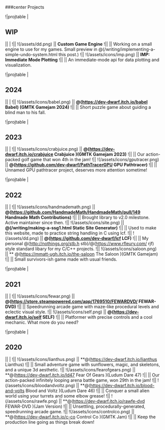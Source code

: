 ###center Projects

!|projtable | <h2> WIP </h2> || | 
!|| !(/assets/dd.png) || **Custom Game Engine** 
!|| || Working on a small engine to use for my games. Small preview in @(/writing/implementing-a-simple-undo-system.html this post.) 
!|| !(/assets/icons/imp.png) || **IMP: Immediate Mode Plotting** 
!|| || An immediate-mode api for data plotting and visualization. 

!|projtable | <h2> 2024 </h2> || | 
!|| !(/assets/icons/babel.png) || **@(https://dev-dwarf.itch.io/babel Babel) (GMTK Gamejam 2024)** 
!|| || Short puzzle game about guiding a blind man to his fall. 

!|projtable | <h2> 2023 </h2> || | 
!|| !(/assets/icons/crabjuice.png) || **@(https://dev-dwarf.itch.io/crabjuice Crabjuice )(GMTK Gamejam 2023)** 
!|| || Our action-packed golf game that won 4th in the jam! 
!|| !(/assets/icons/gputracer.png) || **@(https://github.com/dev-dwarf/PathTracerGPU GPU Pathtracer)** 
!|| || Unnamed GPU pathtracer project, deserves more attention sometime! 

!|projtable |  <h2> 2022 </h2> || |
!|| !(/assets/icons/handmademath.png) || **@(https://github.com/HandmadeMath/HandmadeMath/pull/149 Handmade Math Contributions)** 
!|| || Brought library to v2.0 milestone. Active maintainer since then. 
!|| !(/assets/icons/site.png) || **@(/writing/making-a-ssg1.html Static Site Generator)** 
!|| || Used to make this website, made to practice string handling in C using lcf. 
!|| !(/assets/dd.png) || **@(https://github.com/dev-dwarf/lcf LCF)** 
!|| || My personal @(http://nothings.org/stb.h stb)/@(https://www.rfleury.com/ rjf) style standard libary for my C/C++ projects. 
!|| !(/assets/icons/saloon.png) || ** @(https://mmatt-ugh.itch.io/the-saloon The Saloon )(GMTK Gamejam)
!|| || Small survivors-ish game made with usual friends. 

!|projtable |  <h2> 2021 </h2> || |
!|| !(/assets/icons/fewar.png) || **@(https://store.steampowered.com/app/1769510/FEWARDVD/ FEWAR-DVD)** 
!|| || Speedrunning arcade game with maze-like procedural levels and eclectic visual style. 
!|| !(/assets/icons/self.png) || **@(https://dev-dwarf.itch.io/self SELF)** 
!|| || Platformer with precise controls and a cool mechanic. What more do you need? 

!|projtable | <h2> 2020 </h2> || |
!|| !(/assets/icons/lianthus.png) || **@(https://dev-dwarf.itch.io/lianthus Lianthus) 
!|| || Small adventure game with sunflowers, magic, and skeletons, and a unique 3d aesthetic. 
!|| !(/assets/icons/fearofgears.png) || **@(https://dev-dwarf.itch.io/ld47 Fear Of Gears )(Ludum Dare 47) 
!|| || Our action-packed infinitely looping arena battle game, won 29th in the jam! 
!|| !(/assets/icons/bloodandvoltz.png) || **@(https://dev-dwarf.itch.io/blood-and-volts Blood and Voltz )(Ludum Dare 46) 
!|| || Conquer a small alien world using your turrets and some elbow grease! 
!|| !(/assets/icons/rawfe.png) || **@(https://dev-dwarf.itch.io/rawfe-dvd FEWAR-DVD )(Jam Version) 
!|| || Unsettling, procedurally-generated, speedrunning arcade game. 
!|| !(/assets/icons/controlco.png) || **@(https://dev-dwarf.itch.io/c-co Control Co )(GMTK Jam) 
!|| || Keep the production line going as things break down! 
